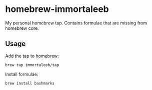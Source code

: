 # homebrew-immortaleeb

My personal homebrew tap. Contains formulae that are missing from homebrew core.

## Usage

Add the tap to homebrew:

```
brew tap immortaleeb/tap
```

Install formulae:

```
brew install bashmarks
```

